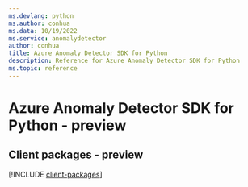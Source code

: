```yaml
---
ms.devlang: python
ms.author: conhua
ms.data: 10/19/2022
ms.service: anomalydetector
author: conhua
title: Azure Anomaly Detector SDK for Python
description: Reference for Azure Anomaly Detector SDK for Python
ms.topic: reference
---
```

# Azure Anomaly Detector SDK for Python - preview

## Client packages - preview
[!INCLUDE [client-packages](anomaly-detector-client-index.md)]